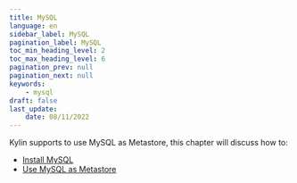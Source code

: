 ```yaml
---
title: MySQL
language: en
sidebar_label: MySQL
pagination_label: MySQL
toc_min_heading_level: 2
toc_max_heading_level: 6
pagination_prev: null
pagination_next: null
keywords:
    - mysql
draft: false
last_update:
    date: 08/11/2022
---
```


Kylin supports to use MySQL as Metastore, this chapter will discuss how to:

- [Install MySQL](install_mysql.md)
- [Use MySQL as Metastore](mysql_metastore.md)

